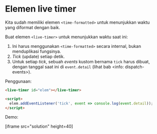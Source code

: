
# Elemen live timer

Kita sudah memiliki elemen `<time-formatted>` untuk menunjukkan waktu yang diformat dengan baik.

Buat elemen `<live-timer>` untuk menunjukkan waktu saat ini:
1. Ini harus menggunakan `<time-formatted>` secara internal, bukan menduplikasi fungsinya.
2. *Tick* (update) setiap detik.
3. Untuk setiap *tick*, sebuah *events* kustom bernama `tick` harus dibuat, dengan tanggal saat ini di `event.detail` (lihat bab <info: dispatch-events>).

Penggunaan:

```html
<live-timer id="elem"></live-timer>

<script>
  elem.addEventListener('tick', event => console.log(event.detail));
</script>
```

Demo:

[iframe src="solution" height=40]

